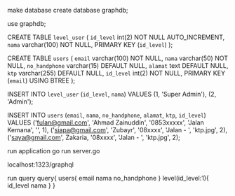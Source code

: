make database
create database graphdb;

use graphdb;

CREATE TABLE `level_user` (
 `id_level` int(2) NOT NULL AUTO_INCREMENT,
 `nama` varchar(100) NOT NULL,
 PRIMARY KEY (`id_level`)
);

CREATE TABLE `users` (
 `email` varchar(100) NOT NULL,
 `nama` varchar(50) NOT NULL,
 `no_handphone` varchar(15) DEFAULT NULL,
 `alamat` text DEFAULT NULL,
 `ktp` varchar(255) DEFAULT NULL,
 `id_level` int(2) NOT NULL,
 PRIMARY KEY (`email`) USING BTREE
);

INSERT INTO `level_user` (`id_level`, `nama`) VALUES
	(1, 'Super Admin'),
	(2, 'Admin');

INSERT INTO `users` (`email`, `nama`, `no_handphone`, `alamat`, `ktp`, `id_level`) VALUES
	('fulan@gmail.com', 'Ahmad Zainuddin', '0853xxxxx', 'Jalan Kemana', '', 1),
	('siapa@gmail.com', 'Zubayr', '08xxxx', 'Jalan - ', 'ktp.jpg', 2),
	('saya@gmail.com', Zakaria, '08xxxx', 'Jalan - ', 'ktp.jpg', 2);

run application
go run server.go

localhost:1323/graphql

run query
query{
    users{
        email
        nama
        no_handphone
    }
    level(id_level:1){
        id_level
        nama
    }
}